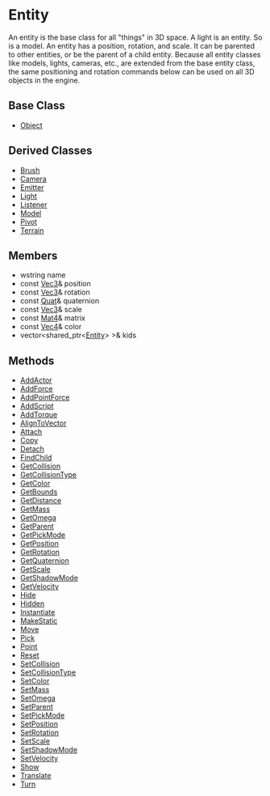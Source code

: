 # Entity
An entity is the base class for all "things" in 3D space. A light is an entity. So is a model. An entity has a position, rotation, and scale. It can be parented to other entities, or be the parent of a child entity. Because all entity classes like models, lights, cameras, etc., are extended from the base entity class, the same positioning and rotation commands below can be used on all 3D objects in the engine.

## Base Class
- [Object](CPP_Object.md)

## Derived Classes ##
- [Brush](CPP_Brush.md)
- [Camera](CPP_Camera.md)
- [Emitter](CPP_Emitter.md)
- [Light](CPP_Light.md)
- [Listener](CPP_Listener.md)
- [Model](CPP_Model.md)
- [Pivot](CPP_Pivot.md)
- [Terrain](CPP_Terrain.md)

## Members
- wstring name
- const [Vec3](CPP_Vec3.md)& position
- const [Vec3](CPP_Vec3.md)& rotation
- const [Quat](CPP_Quat.md)& quaternion
- const [Vec3](CPP_Vec3.md)& scale
- const [Mat4](CPP_Mat4.md)& matrix
- const [Vec4](CPP_Vec4.md)& color
- vector<shared_ptr<[Entity](CPP_Entity_32f.md)\> \>& kids

## Methods ##
* [AddActor](CPP_Entity_AddActor.md)
* [AddForce](CPP_Entity_AddForce_32f.md)
* [AddPointForce](CPP_Entity_AddPointForce_32f.md)
* [AddScript](CPP_Entity_AddScript.md)
* [AddTorque](CPP_Entity_AddTorque_32f.md)
* [AlignToVector](CPP_Entity_AlignToVector_32f.md)
* [Attach](CPP_Entity_Attach.md)
* [Copy](CPP_Entity_Copy.md)
* [Detach](CPP_Entity_Detach.md)
* [FindChild](CPP_Entity_FindChild.md)
* [GetCollision](CPP_Entity_GetCollision.md)
* [GetCollisionType](CPP_Entity_GetCollisionType.md)
* [GetColor](CPP_Entity_GetColor.md)
* [GetBounds](CPP_Entity_GetBounds_32f.md)
* [GetDistance](CPP_Entity_GetDistance_32f.md)
* [GetMass](CPP_Entity_GetMass_32f.md)
* [GetOmega](CPP_Entity_GetOmega_32f.md)
* [GetParent](CPP_Entity_GetParent.md)
* [GetPickMode](CPP_Entity_GetPickMode.md)
* [GetPosition](CPP_Entity_GetPosition_32f.md)
* [GetRotation](CPP_Entity_GetRotation_32f.md)
* [GetQuaternion](CPP_Entity_GetQuaternion_32f.md)
* [GetScale](CPP_Entity_GetScale_32f.md)
* [GetShadowMode](CPP_Entity_GetShadowMode.md)
* [GetVelocity](CPP_Entity_GetVelocity_32f.md)
* [Hide](CPP_Entity_Hide.md)
* [Hidden](CPP_Entity_Hidden.md)
* [Instantiate](CPP_Entity_Instantiate.md)
* [MakeStatic](CPP_Entity_MakeStatic.md)
* [Move](CPP_Entity_Move_32f.md)
* [Pick](CPP_Entity_Pick_32f.md)
* [Point](CPP_Entity_Point_32f.md)
* [Reset](CPP_Entity_Reset.md)
* [SetCollision](CPP_Entity_SetCollision.md)
* [SetCollisionType](CPP_Entity_SetCollisionType.md)
* [SetColor](CPP_Entity_SetColor.md)
* [SetMass](CPP_Entity_SetMass.md)
* [SetOmega](CPP_Entity_SetOmega_32f.md)
* [SetParent](CPP_Entity_SetParent.md)
* [SetPickMode](CPP_Entity_SetPickMode.md)
* [SetPosition](CPP_Entity_SetPosition_32f.md)
* [SetRotation](CPP_Entity_SetRotation_32f.md)
* [SetScale](CPP_Entity_SetScale_32f.md)
* [SetShadowMode](CPP_Entity_SetShadowMode.md)
* [SetVelocity](CPP_Entity_SetVelocity_32f.md)
* [Show](CPP_Entity_Show.md)
* [Translate](CPP_Entity_Translate_32f.md)
* [Turn](CPP_Entity_Turn_32f.md)
